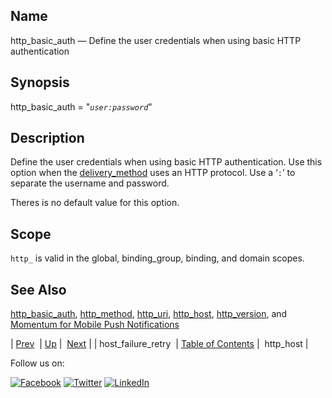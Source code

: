 <a name="conf.ref.http_basic_auth"></a>
## Name

http_basic_auth — Define the user credentials when using basic HTTP authentication

## Synopsis

http_basic_auth = "*`user:password`*"

<a name="idp24886992"></a>
## Description

Define the user credentials when using basic HTTP authentication. Use this option when the [delivery_method](conf.ref.delivery_method.php "delivery_method") uses an HTTP protocol. Use a ‘`:`’ to separate the username and password.

Theres is no default value for this option.

<a name="idp24889984"></a>
## Scope

`http_` is valid in the global, binding_group, binding, and domain scopes.

<a name="idp24891840"></a>
## See Also

[http_basic_auth](conf.ref.http_basic_auth.php "http_basic_auth"), [http_method](conf.ref.http_method.php "http_method"), [http_uri](conf.ref.http_uri.php "http_uri"), [http_host](conf.ref.http_host.php "http_host"), [http_version](conf.ref.http_version.php "http_version"), and [Momentum for Mobile Push Notifications](https://support.messagesystems.com/docs/web-push/)

| [Prev](conf.ref.host_failure_retry.php)  | [Up](config.options.ref.php) |  [Next](conf.ref.http_host.php) |
| host_failure_retry  | [Table of Contents](index.php) |  http_host |

Follow us on:

[![Facebook](https://support.messagesystems.com/images/icon-facebook.png)](http://www.facebook.com/messagesystems) [![Twitter](https://support.messagesystems.com/images/icon-twitter.png)](http://twitter.com/#!/MessageSystems) [![LinkedIn](https://support.messagesystems.com/images/icon-linkedin.png)](http://www.linkedin.com/company/message-systems)